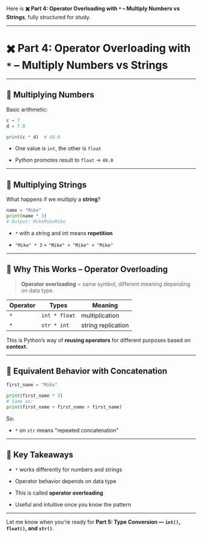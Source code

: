 Here is **✖️ Part 4: Operator Overloading with `*` – Multiply Numbers vs Strings**, fully structured for study.

---

# ✖️ Part 4: Operator Overloading with `*` – Multiply Numbers vs Strings

---

## 🧮 Multiplying Numbers

Basic arithmetic:

```python
c = 7
d = 7.0

print(c * d)  # 49.0
```

- One value is `int`, the other is `float`
    
- Python promotes result to `float` → `49.0`
    

---

## 🧵 Multiplying Strings

What happens if we multiply a **string**?

```python
name = "Mike"
print(name * 3)
# Output: MikeMikeMike
```

- `*` with a string and int means **repetition**
    
- `"Mike" * 3` = `"Mike" + "Mike" + "Mike"`
    

---

## 🤯 Why This Works – Operator Overloading

> **Operator overloading** = same symbol, different meaning depending on data type.

|Operator|Types|Meaning|
|---|---|---|
|`*`|`int * float`|multiplication|
|`*`|`str * int`|string replication|

This is Python’s way of **reusing operators** for different purposes based on **context**.

---

## 📌 Equivalent Behavior with Concatenation

```python
first_name = "Mike"

print(first_name * 3)
# Same as:
print(first_name + first_name + first_name)
```

So:

- `*` on `str` means "repeated concatenation"
    

---

## 🧠 Key Takeaways

- `*` works differently for numbers and strings
    
- Operator behavior depends on data type
    
- This is called **operator overloading**
    
- Useful and intuitive once you know the pattern
    

---

Let me know when you're ready for **Part 5: Type Conversion — `int()`, `float()`, and `str()`**.